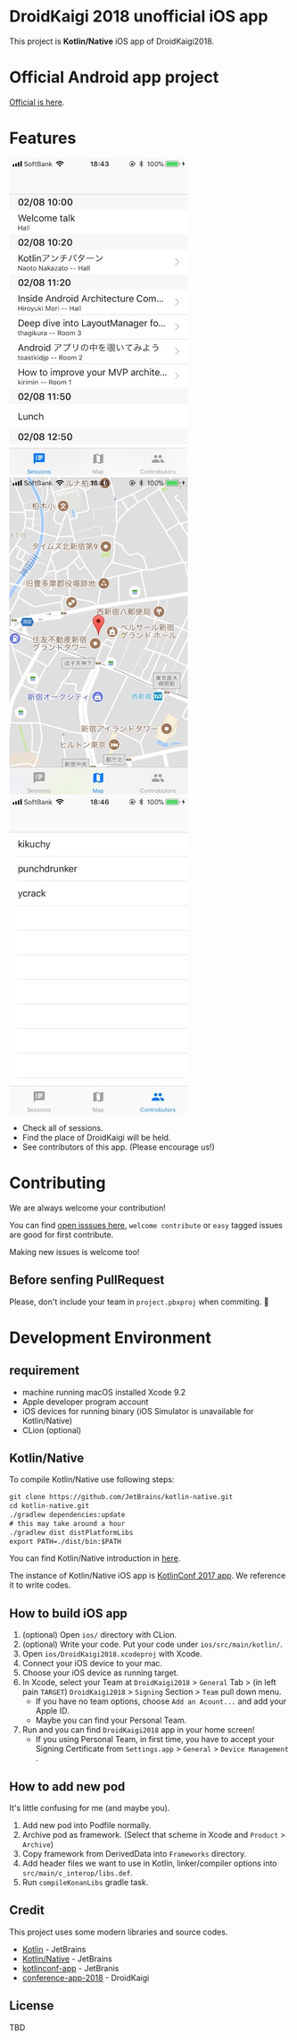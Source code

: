 # DroidKaigi 2018 unofficial iOS app

This project is **Kotlin/Native** iOS app of DroidKaigi2018.


# Official Android app project

[Official is here](https://github.com/DroidKaigi/conference-app-2018).


# Features

![List of sessions](art/screenshot_sessions.jpeg)
![Map](art/screenshot_map.jpeg)
![List of contributors](art/screenshot_contributors.jpeg)

* Check all of sessions.
* Find the place of DroidKaigi will be held.
* See contributors of this app. (Please encourage us!)

# Contributing
We are always welcome your contribution!

You can find [open isssues here](https://github.com/kikuchy/DroidKaigi2018iOS/issues), `welcome contribute` or `easy` tagged issues are good for first contribute.

Making new issues is welcome too!


## Before senfing PullRequest

Please, don't include your team in `project.pbxproj` when commiting. :pray:


# Development Environment

## requirement

- machine running macOS installed Xcode 9.2
- Apple developer program account
- iOS devices for running binary (iOS Simulator is unavailable for Kotlin/Native)
- CLion (optional)

## Kotlin/Native

To compile Kotlin/Native use following steps:

```
git clone https://github.com/JetBrains/kotlin-native.git
cd kotlin-native.git
./gradlew dependencies:update
# this may take around a hour
./gradlew dist distPlatformLibs
export PATH=./dist/bin:$PATH
```

You can find Kotlin/Native introduction in [here](https://kotlinlang.org/docs/reference/native-overview.html).

The instance of Kotlin/Native iOS app is [KotlinConf 2017 app](https://github.com/JetBrains/kotlinconf-app). We reference it to write codes.


## How to build iOS app

1. (optional) Open `ios/` directory with CLion.
1. (optional) Write your code. Put your code under `ios/src/main/kotlin/`.
1. Open `ios/DroidKaigi2018.xcodeproj` with Xcode.
1. Connect your iOS device to your mac.
1. Choose your iOS device as running target.
1. In Xcode, select your Team at `DroidKaigi2018` > `General` Tab > (in left pain `TARGET`) `DroidKaigi2018` > `Signing` Section > `Team` pull down menu.
    - If you have no team options,  choose `Add an Acount...` and add your Apple ID.
    - Maybe you can find your Personal Team.
1. Run and you can find `DroidKaigi2018` app in your home screen!
    - If you using Personal Team, in first time, you have to accept your Signing Certificate from `Settings.app` > `General` > `Device Management `.

## How to add new pod

It's little confusing for me (and maybe you).

1. Add new pod into Podfile normally.
1. Archive pod as framework. (Select that scheme in Xcode and `Product` > `Archive`)
1. Copy framework from DerivedData into `Frameworks` directory.
1. Add header files we want to use in Kotlin, linker/compiler options into `src/main/c_interop/libs.def`.
1. Run `compileKonanLibs` gradle task.


## Credit
This project uses some modern libraries and source codes.

* [Kotlin](http://kotlinlang.org/) - JetBrains
* [Kotlin/Native](https://github.com/JetBrains/kotlin-native/) - JetBrains
* [kotlinconf-app](https://github.com/JetBrains/kotlinconf-app) - JetBranis
* [conference-app-2018](https://github.com/DroidKaigi/conference-app-2018) - DroidKaigi

## License

TBD
